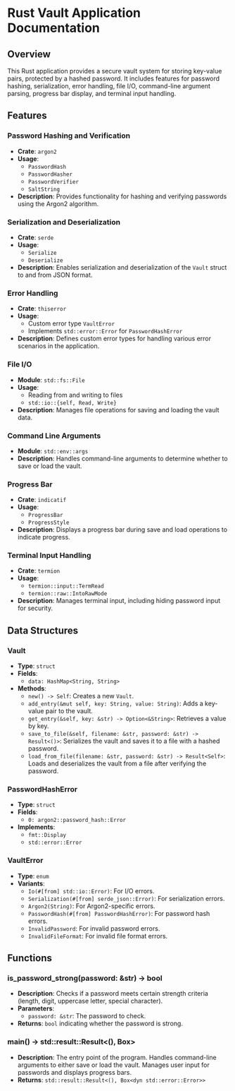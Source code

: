 # Rust Vault Application Documentation

## Overview
This Rust application provides a secure vault system for storing key-value pairs, protected by a hashed password. It includes features for password hashing, serialization, error handling, file I/O, command-line argument parsing, progress bar display, and terminal input handling.

## Features

### Password Hashing and Verification
- **Crate**: `argon2`
- **Usage**:
  - `PasswordHash`
  - `PasswordHasher`
  - `PasswordVerifier`
  - `SaltString`
- **Description**: Provides functionality for hashing and verifying passwords using the Argon2 algorithm.

### Serialization and Deserialization
- **Crate**: `serde`
- **Usage**:
  - `Serialize`
  - `Deserialize`
- **Description**: Enables serialization and deserialization of the `Vault` struct to and from JSON format.

### Error Handling
- **Crate**: `thiserror`
- **Usage**:
  - Custom error type `VaultError`
  - Implements `std::error::Error` for `PasswordHashError`
- **Description**: Defines custom error types for handling various error scenarios in the application.

### File I/O
- **Module**: `std::fs::File`
- **Usage**:
  - Reading from and writing to files
  - `std::io::{self, Read, Write}`
- **Description**: Manages file operations for saving and loading the vault data.

### Command Line Arguments
- **Module**: `std::env::args`
- **Description**: Handles command-line arguments to determine whether to save or load the vault.

### Progress Bar
- **Crate**: `indicatif`
- **Usage**:
  - `ProgressBar`
  - `ProgressStyle`
- **Description**: Displays a progress bar during save and load operations to indicate progress.

### Terminal Input Handling
- **Crate**: `termion`
- **Usage**:
  - `termion::input::TermRead`
  - `termion::raw::IntoRawMode`
- **Description**: Manages terminal input, including hiding password input for security.

## Data Structures

### Vault
- **Type**: `struct`
- **Fields**:
  - `data: HashMap<String, String>`
- **Methods**:
  - `new() -> Self`: Creates a new `Vault`.
  - `add_entry(&mut self, key: String, value: String)`: Adds a key-value pair to the vault.
  - `get_entry(&self, key: &str) -> Option<&String>`: Retrieves a value by key.
  - `save_to_file(&self, filename: &str, password: &str) -> Result<()>`: Serializes the vault and saves it to a file with a hashed password.
  - `load_from_file(filename: &str, password: &str) -> Result<Self>`: Loads and deserializes the vault from a file after verifying the password.

### PasswordHashError
- **Type**: `struct`
- **Fields**:
  - `0: argon2::password_hash::Error`
- **Implements**:
  - `fmt::Display`
  - `std::error::Error`

### VaultError
- **Type**: `enum`
- **Variants**:
  - `Io(#[from] std::io::Error)`: For I/O errors.
  - `Serialization(#[from] serde_json::Error)`: For serialization errors.
  - `Argon2(String)`: For Argon2-specific errors.
  - `PasswordHash(#[from] PasswordHashError)`: For password hash errors.
  - `InvalidPassword`: For invalid password errors.
  - `InvalidFileFormat`: For invalid file format errors.

## Functions

### is_password_strong(password: &str) -> bool
- **Description**: Checks if a password meets certain strength criteria (length, digit, uppercase letter, special character).
- **Parameters**:
  - `password: &str`: The password to check.
- **Returns**: `bool` indicating whether the password is strong.

### main() -> std::result::Result<(), Box<dyn std::error::Error>>
- **Description**: The entry point of the program. Handles command-line arguments to either save or load the vault. Manages user input for passwords and displays progress bars.
- **Returns**: `std::result::Result<(), Box<dyn std::error::Error>>`
